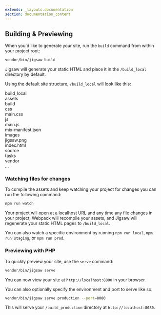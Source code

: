 ```yaml
---
extends: _layouts.documentation
section: documentation_content
---
```


## Building & Previewing

When you'd like to generate your site, run the `build` command from within your project root:

```bash
vendor/bin/jigsaw build
```

Jigsaw will generate your static HTML and place it in the `/build_local` directory by default.

Using the default site structure, `/build_local` will look like this:

<div class="files">
    <div class="folder folder--open focus">build_local
        <div class="folder folder--open">assets
            <div class="folder folder--open">build
                <div class="folder folder--open">css
                    <div class="file">main.css</div>
                </div>
                <div class="folder folder--open">js
                    <div class="file">main.js</div>
                </div>
                <div class="file">mix-manifest.json</div>
            </div>
            <div class="folder folder--open">images
                <div class="file">jigsaw.png</div>
            </div>
        </div>
        <div class="file">index.html</div>
    </div>
    <div class="folder">source</div>
    <div class="folder">tasks</div>
    <div class="folder">vendor</div>
    <div class="ellipsis">...</div>
</div>

### Watching files for changes

To compile the assets and keep watching your project for changes you can run the following command:

```bash
npm run watch
```

Your project will open at a localhost URL and any time any file changes in your project, Webpack will recompile your assets, and Jigsaw will regenerate your static HTML pages to `/build_local`.

You can also watch a specific environment by running `npm run local`, `npm run staging`, or `npm run prod`.

### Previewing with PHP

To quickly preview your site, use the `serve` command:

```bash
vendor/bin/jigsaw serve
```

You can now view your site at `http://localhost:8000` in your browser.

You can also optionally specify the environment and port to serve like so:

```bash
vendor/bin/jigsaw serve production --port=8080
```

This will serve your `/build_production` directory at `http://localhost:8080`.
